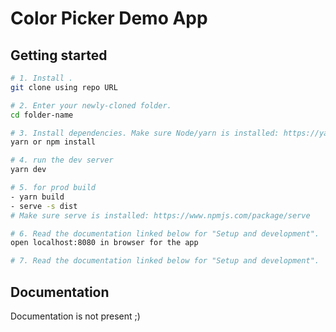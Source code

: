 # Color Picker Demo App

## Getting started

```bash
# 1. Install .
git clone using repo URL

# 2. Enter your newly-cloned folder.
cd folder-name

# 3. Install dependencies. Make sure Node/yarn is installed: https://yarnpkg.com/lang/en/docs/install
yarn or npm install

# 4. run the dev server
yarn dev

# 5. for prod build
- yarn build
- serve -s dist
# Make sure serve is installed: https://www.npmjs.com/package/serve

# 6. Read the documentation linked below for "Setup and development".
open localhost:8080 in browser for the app

# 7. Read the documentation linked below for "Setup and development".
```

## Documentation

Documentation is not present ;)
